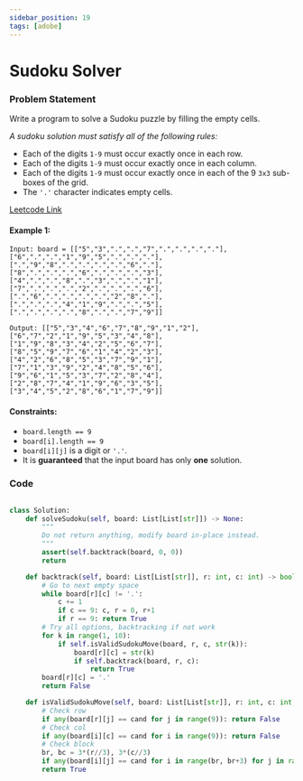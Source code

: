 ```yaml
---
sidebar_position: 19
tags: [adobe]
---
```


# Sudoku Solver

### Problem Statement

Write a program to solve a Sudoku puzzle by filling the empty cells.

_A sudoku solution must satisfy all of the following rules:_

- Each of the digits `1-9` must occur exactly once in each row.
- Each of the digits `1-9` must occur exactly once in each column.
- Each of the digits `1-9` must occur exactly once in each of the 9 `3x3` sub-boxes of the grid.
- The `'.'` character indicates empty cells.

[Leetcode Link](https://leetcode.com/problems/sudoku-solver/)

#### Example 1:

```
Input: board = [["5","3",".",".","7",".",".",".","."],["6",".",".","1","9","5",".",".","."],[".","9","8",".",".",".",".","6","."],["8",".",".",".","6",".",".",".","3"],["4",".",".","8",".","3",".",".","1"],["7",".",".",".","2",".",".",".","6"],[".","6",".",".",".",".","2","8","."],[".",".",".","4","1","9",".",".","5"],[".",".",".",".","8",".",".","7","9"]]

Output: [["5","3","4","6","7","8","9","1","2"],["6","7","2","1","9","5","3","4","8"],["1","9","8","3","4","2","5","6","7"],["8","5","9","7","6","1","4","2","3"],["4","2","6","8","5","3","7","9","1"],["7","1","3","9","2","4","8","5","6"],["9","6","1","5","3","7","2","8","4"],["2","8","7","4","1","9","6","3","5"],["3","4","5","2","8","6","1","7","9"]]
```

#### Constraints:

- `board.length == 9`
- `board[i].length == 9`
- `board[i][j]` is a digit or `'.'`.
- It is **guaranteed** that the input board has only **one** solution.

### Code

```python title="Python Code"

class Solution:
    def solveSudoku(self, board: List[List[str]]) -> None:
        """
        Do not return anything, modify board in-place instead.
        """
        assert(self.backtrack(board, 0, 0))
        return

    def backtrack(self, board: List[List[str]], r: int, c: int) -> bool:
        # Go to next empty space
        while board[r][c] != '.':
            c += 1
            if c == 9: c, r = 0, r+1
            if r == 9: return True
        # Try all options, backtracking if not work
        for k in range(1, 10):
            if self.isValidSudokuMove(board, r, c, str(k)):
                board[r][c] = str(k)
                if self.backtrack(board, r, c):
                    return True
        board[r][c] = '.'
        return False

    def isValidSudokuMove(self, board: List[List[str]], r: int, c: int, cand: int) -> bool:
        # Check row
        if any(board[r][j] == cand for j in range(9)): return False
        # Check col
        if any(board[i][c] == cand for i in range(9)): return False
        # Check block
        br, bc = 3*(r//3), 3*(c//3)
        if any(board[i][j] == cand for i in range(br, br+3) for j in range(bc, bc+3)): return False
        return True
```
